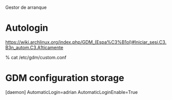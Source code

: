 Gestor de arranque

# Autologin
https://wiki.archlinux.org/index.php/GDM_(Espa%C3%B1ol)#Iniciar_sesi.C3.B3n_autom.C3.A1ticamente

% cat /etc/gdm/custom.conf
# GDM configuration storage

[daemon]
AutomaticLogin=adrian
AutomaticLoginEnable=True

